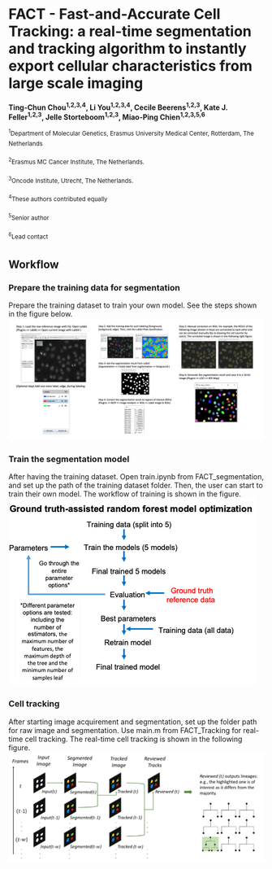 # FACT - Fast-and-Accurate Cell Tracking: a real-time segmentation and tracking algorithm to instantly export cellular characteristics from large scale imaging

**Ting-Chun Chou<sup>1,2,3,4</sup>, Li You<sup>1,2,3,4</sup>, Cecile Beerens<sup>1,2,3</sup>, Kate J. Feller<sup>1,2,3</sup>, Jelle Storteboom<sup>1,2,3</sup>, Miao-Ping Chien<sup>1,2,3,5,6</sup>**

<sup><sup>1</sup>Department of Molecular Genetics, Erasmus University Medical Center, Rotterdam, The Netherlands

<sup><sup>2</sup>Erasmus MC Cancer Institute, The Netherlands.

<sup><sup>3</sup>Oncode Institute, Utrecht, The Netherlands.

<sup><sup>4</sup>These authors contributed equally

<sup><sup>5</sup>Senior author

<sup><sup>6</sup>Lead contact




## Workflow
### Prepare the training data for segmentation
Prepare the training dataset to train your own model. See the steps shown in the figure below.
![](https://github.com/ChienMPLab/ChienMPLab_FACT/blob/main/images/PrepareTrainingDataset.png)

### Train the segmentation model
After having the training dataset. Open train.ipynb from FACT_segmentation, and set up the path of the training dataset folder. Then, the user can start to train their own model. The workflow of training is shown in the figure.
![](https://github.com/ChienMPLab/ChienMPLab_FACT/blob/main/images/TrainingFlow.png)


### Cell tracking
After starting image acquirement and segmentation, set up the folder path for raw image and segmentation. Use main.m from FACT_Tracking for real-time cell tracking. The real-time cell tracking is shown in the following figure.
![](https://github.com/ChienMPLab/ChienMPLab_FACT/blob/main/images/Tracking.png)

